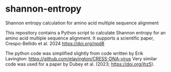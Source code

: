 # shannon-entropy
Shannon entropy calculation for amino acid multiple sequence alignment

This repository contains a Python script to calculate Shannon entropy for an amino acid multiple sequence alignment.
It supports a scientific paper,
Crespo-Bellido et al. 2024
https://doi.org/npd8

The python code was simplified slightly
from code written by Erik Lavington:
https://github.com/elavington/CRESS-DNA-virus
Very similar code was used
for a paper by Dubey et al. (2023; https://doi.org/jhz5).
